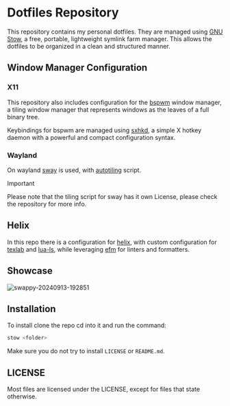 # Dotfiles Repository

This repository contains my personal dotfiles. They are managed using [GNU
Stow](https://www.gnu.org/software/stow/), a free, portable, lightweight
symlink farm manager. This allows the dotfiles to be organized in a clean and
structured manner.

## Window Manager Configuration

### X11

This repository also includes configuration for the
[bspwm](https://github.com/baskerville/bspwm) window manager, a tiling window
manager that represents windows as the leaves of a full binary tree.

Keybindings for bspwm are managed using
[sxhkd](https://github.com/baskerville/sxhkd), a simple X hotkey daemon with a
powerful and compact configuration syntax.

### Wayland

On wayland [sway](https://swaywm.org/) is used, with
[autotiling](https://github.com/nwg-piotr/autotiling) script.

> [!IMPORTANT]
> Please note that the tiling script for sway has it own License, please check
> the repository for more info.

## Helix

In this repo there is a configuration for [helix](https://helix-editor.com/),
with custom configuration for [texlab](https://github.com/latex-lsp/texlab) and
[lua-ls](https://luals.github.io/), while leveraging
[efm](https://github.com/mattn/efm-langserver) for linters and formatters.

## Showcase

![swappy-20240913-192851](https://github.com/user-attachments/assets/59b566b2-95df-46e7-9136-5df0bfa40a87)

## Installation

To install clone the repo cd into it and run the command:

```sh
stow <folder>
```

Make sure you do not try to install `LICENSE` or `README.md`.

## LICENSE

Most files are licensed under the LICENSE, except for files that state otherwise.
